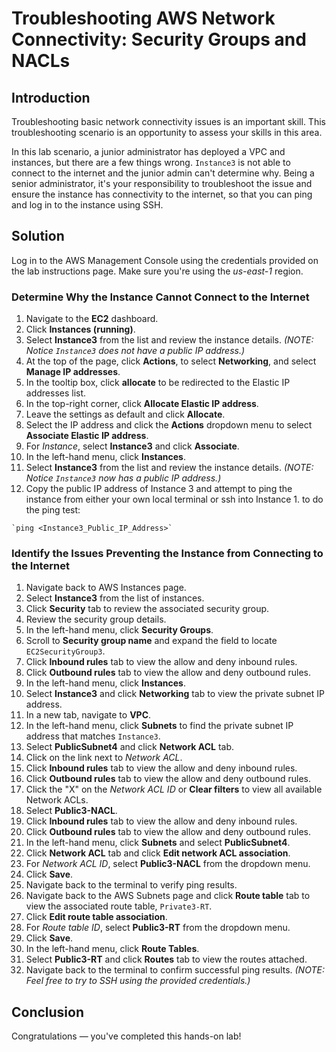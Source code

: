 ﻿
# Troubleshooting AWS Network Connectivity: Security Groups and NACLs

## Introduction

Troubleshooting basic network connectivity issues is an important skill. This troubleshooting scenario is an opportunity to assess your skills in this area.

In this lab scenario, a junior administrator has deployed a VPC and instances, but there are a few things wrong.  `Instance3`  is not able to connect to the internet and the junior admin can't determine why. Being a senior administrator, it's your responsibility to troubleshoot the issue and ensure the instance has connectivity to the internet, so that you can ping and log in to the instance using SSH.

## Solution

Log in to the AWS Management Console using the credentials provided on the lab instructions page. Make sure you're using the  _us-east-1_  region.

### Determine Why the Instance Cannot Connect to the Internet

1.  Navigate to the  **EC2**  dashboard.
2.  Click  **Instances (running)**.
3.  Select  **Instance3**  from the list and review the instance details.  _(NOTE: Notice  `Instance3`  does not have a public IP address.)_
4.  At the top of the page, click  **Actions**, to select  **Networking**, and select  **Manage IP addresses**.
5.  In the tooltip box, click  **allocate**  to be redirected to the Elastic IP addresses list.
6.  In the top-right corner, click  **Allocate Elastic IP address**.
7.  Leave the settings as default and click  **Allocate**.
8.  Select the IP address and click the  **Actions**  dropdown menu to select  **Associate Elastic IP address**.
9.  For  _Instance_, select  **Instance3**  and click  **Associate**.
10.  In the left-hand menu, click  **Instances**.
11.  Select  **Instance3**  from the list and review the instance details.  _(NOTE: Notice  `Instance3`  now has a public IP address.)_
12.  Copy the public IP address of Instance 3 and attempt to ping the instance from either your own local terminal or ssh into Instance 1. to do the ping test:
    
    `ping <Instance3_Public_IP_Address>`
    

### Identify the Issues Preventing the Instance from Connecting to the Internet

1.  Navigate back to AWS Instances page.
2.  Select  **Instance3**  from the list of instances.
3.  Click  **Security**  tab to review the associated security group.
4.  Review the security group details.
5.  In the left-hand menu, click  **Security Groups**.
6.  Scroll to  **Security group name**  and expand the field to locate  `EC2SecurityGroup3`.
7.  Click  **Inbound rules**  tab to view the allow and deny inbound rules.
8.  Click  **Outbound rules**  tab to view the allow and deny outbound rules.
9.  In the left-hand menu, click  **Instances**.
10.  Select  **Instance3**  and click  **Networking**  tab to view the private subnet IP address.
11.  In a new tab, navigate to  **VPC**.
12.  In the left-hand menu, click  **Subnets**  to find the private subnet IP address that matches  `Instance3`.
13.  Select  **PublicSubnet4**  and click  **Network ACL**  tab.
14.  Click on the link next to  _Network ACL_.
15.  Click  **Inbound rules**  tab to view the allow and deny inbound rules.
16.  Click  **Outbound rules**  tab to view the allow and deny outbound rules.
17.  Click the "X" on the  _Network ACL ID_  or  **Clear filters**  to view all available Network ACLs.
18.  Select  **Public3-NACL**.
19.  Click  **Inbound rules**  tab to view the allow and deny inbound rules.
20.  Click  **Outbound rules**  tab to view the allow and deny outbound rules.
21.  In the left-hand menu, click  **Subnets**  and select  **PublicSubnet4**.
22.  Click  **Network ACL**  tab and click  **Edit network ACL association**.
23.  For  _Network ACL ID_, select  **Public3-NACL**  from the dropdown menu.
24.  Click  **Save**.
25.  Navigate back to the terminal to verify ping results.
26.  Navigate back to the AWS Subnets page and click  **Route table**  tab to view the associated route table,  `Private3-RT`.
27.  Click  **Edit route table association**.
28.  For  _Route table ID_, select  **Public3-RT**  from the dropdown menu.
29.  Click  **Save**.
30.  In the left-hand menu, click  **Route Tables**.
31.  Select  **Public3-RT**  and click  **Routes**  tab to view the routes attached.
32.  Navigate back to the terminal to confirm successful ping results.  _(NOTE: Feel free to try to SSH using the provided credentials.)_

## Conclusion

Congratulations — you've completed this hands-on lab!
